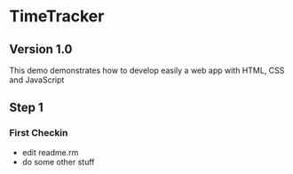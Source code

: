 # TimeTracker

## Version 1.0

This demo demonstrates how to develop easily a web app with HTML, CSS and JavaScript

## Step 1

### First Checkin

* edit readme.rm
* do some other stuff

